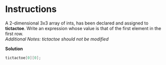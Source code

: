 # Instructions

A 2-dimensional 3x3 array of ints, has been declared and assigned to **tictactoe**. Write an expression whose value is that of the first element in the first row.  
*Additional Notes: tictactoe should not be modified*

**Solution**

```java
tictactoe[0][0];
```
